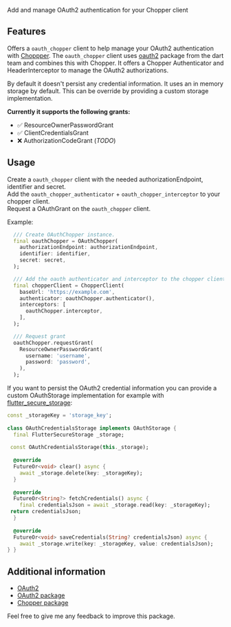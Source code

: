 <!--     
This README describes the package. If you publish this package to pub.dev,    
this README's contents appear on the landing page for your package.    
    
For information about how to write a good package README, see the guide for    
[writing package pages](https://dart.dev/guides/libraries/writing-package-pages).     
    
For general information about developing packages, see the Dart guide for    
[creating packages](https://dart.dev/guides/libraries/create-library-packages)    
and the Flutter guide for    
[developing packages and plugins](https://flutter.dev/developing-packages).     
-->    

Add and manage OAuth2 authentication for your Chopper client

## Features

Offers a `oauth_chopper` client to help manage your OAuth2 authentication
with [Choppper](https://pub.dev/packages/chopper). The `oauth_chopper` client
uses [oauth2](https://pub.dev/packages/oauth2) package from the dart team and combines this with
Chopper. It offers a Chopper Authenticator and HeaderInterceptor to manage the OAuth2
authorizations.

By default it doesn't persist any credential information. It uses an in memory storage by default.
This can be override by providing a custom storage implementation.

**Currently it supports the following grants:**

- ✅ ResourceOwnerPasswordGrant
- ✅ ClientCredentialsGrant
- ❌ AuthorizationCodeGrant (*TODO*)

## Usage

Create a `oauth_chopper` client with the needed authorizationEndpoint, identifier and secret.  
Add the `oauth_chopper_authenticator` + `oauth_chopper_interceptor` to your chopper client.  
Request a OAuthGrant on the `oauth_chopper` client.

Example:

```dart    
  /// Create OAuthChopper instance.
  final oauthChopper = OAuthChopper(
    authorizationEndpoint: authorizationEndpoint,
    identifier: identifier,
    secret: secret,
  );

  /// Add the oauth authenticator and interceptor to the chopper client.
  final chopperClient = ChopperClient(
    baseUrl: 'https://example.com',
    authenticator: oauthChopper.authenticator(),
    interceptors: [
      oauthChopper.interceptor,
    ],
  );

  /// Request grant
  oauthChopper.requestGrant(
    ResourceOwnerPasswordGrant(
      username: 'username',
      password: 'password',
    ),
  );
```   

If you want to persist the OAuth2 credential information you can provide a custom OAuthStorage
implementation for example
with [flutter_secure_storage](https://pub.dev/packages/flutter_secure_storage):

```dart  
const _storageKey = 'storage_key';  
  
class OAuthCredentialsStorage implements OAuthStorage {    
  final FlutterSecureStorage _storage;    
    
 const OAuthCredentialsStorage(this._storage);    
    
  @override    
  FutureOr<void> clear() async {    
    await _storage.delete(key: _storageKey);    
  }    
    
  @override    
  FutureOr<String?> fetchCredentials() async {    
    final credentialsJson = await _storage.read(key: _storageKey);    
 return credentialsJson;    
  }    
    
  @override    
  FutureOr<void> saveCredentials(String? credentialsJson) async {    
    await _storage.write(key: _storageKey, value: credentialsJson);    
} }  
```  

## Additional information

- [OAuth2](https://oauth.net/2/)
- [OAuth2 package](https://pub.dev/packages/oauth2)
- [Chopper package](https://pub.dev/packages/chopper)

Feel free to give me any feedback to improve this package.